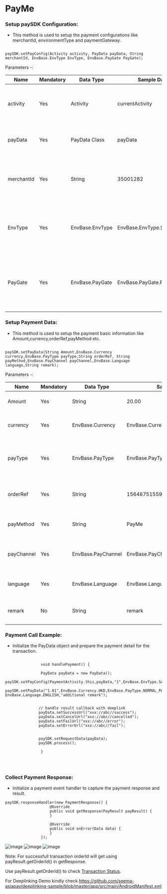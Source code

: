 

# PayMe


### Setup paySDK Configuration:      
*   This method is used to setup the payment configurations like merchantId, environmentType and paymentGateway.

```

paySDK.setPayConfig(Activity activity, PayData payData, String merchantId, EnvBase.EnvType EnvType, EnvBase.PayGate PayGate);

```


Parameters -:

Name | Mandatory | Data Type | Sample Data | Description
--- | --- | --- | --- | ---
activity | Yes | Activity | currentActivity | This Parameter is used to setup payData activity for further uses.
payData | Yes | PayData Class | payData | This Parameter is used to setup payData POJO data.
merchantId | Yes | String | 35001282 | This Parameter is used to pass merchant id for the payment configuration.
EnvType | Yes | EnvBase.EnvType | EnvBase.EnvType.SANDBOX | This Parameter is used to setup the environment type. i.e (SANDBOX, PRODUCTION)
PayGate | Yes | EnvBase.PayGate | EnvBase.PayGate.PAYDOLLAR | This Parameter is used to setup payment Gateway type. i.e (PAYDOLLAR, SIAMPAY, PESOPAY)



### Setup Payment Data:      
*   This method is used to setup the payment basic information like Amount,currency,orderRef,payMethod etc.

```

paySDK.setPayData(String Amount,EnvBase.Currency currency,EnvBase.PayType payType,String orderRef, String payMethod,EnvBase.PayChannel payChannel,EnvBase.Language language,String remark);

```


Parameters -:

Name | Mandatory | Data Type | Sample Data | Description
--- | --- | --- | --- | ---
Amount | Yes | String | 20.00 | This Parameter is used to setup transaction amount.
currency | Yes | EnvBase.Currency | EnvBase.Currency.HKD | This Parameter is used to setup currency for the transaction.
payType | Yes | EnvBase.PayType | EnvBase.PayType.NORMAL_PAYMENT | This Parameter is used setup the payment type for the transaction. i.e (NORMAL_PAYMENT, HOLD_PAYMENT)
orderRef | Yes | String | 156487515598 | This Parameter is used to setup the order reference number for the transaction.
payMethod | Yes | String | PayMe | This Parameter is used to setup payment method for the transaction.
payChannel | Yes | EnvBase.PayChannel | EnvBase.PayChannel.DIRECT | This Parameter is used to setup payment channel for the transaction. i.e (WEBVIEW, DIRECT)
language | Yes | EnvBase.Language | EnvBase.Language.ENGLISH | This Parameter is used to setup payment language for the transaction.
remark | No | String | remark | This Parameter is used to setup payment remark for the transaction.


### Payment Call Example:      
*   Initialize the PayData object and prepare the payment detail for the transaction.

```

                void handlePayment() {

                PayData payData = new PayData();
                paySDK.setPayConfig(PaymentActivity.this,payData,"1",EnvBase.EnvType.SANDBOX,EnvBase.PayGate.PAYDOLLAR);
                paySDK.setPayData("1.81",EnvBase.Currency.HKD,EnvBase.PayType.NORMAL_PAYMENT,"abcde12345","PayMe",EnvBase.PayChannel.DIRECT, EnvBase.Language.ENGLISH,"additional remark");

                
               // handle result callback with deeplink 
               payData.setSuccessUrl("xxx://abc//success");
               payData.setCancelUrl("xxx://abc//cancelled");
               payData.setFailUrl("xxx://abc//error");
               payData.setErrorUrl("xxx://abc//fail");
                

               paySDK.setRequestData(payData);
               paySDK.process();
                
                }


         
```

### Collect Payment Response:
*   Initialize a payment event handler to capture the payment response and result.

```
paySDK.responseHandler(new PaymentResponse() {
                    @Override
                    public void getResponse(PayResult payResult) {
                    }

                    @Override
                    public void onError(Data data) {
                    }
                });
  ```


![image](https://user-images.githubusercontent.com/57220911/104548750-77faca00-5657-11eb-8250-ba3763594cdf.png) ![image](https://user-images.githubusercontent.com/57220911/104548765-82b55f00-5657-11eb-909b-fbbe698051bb.png) ![image](https://user-images.githubusercontent.com/57220911/104548772-86e17c80-5657-11eb-8dba-cebdd7a77643.png)

Note: For successfull transaction orderId will get using payResult.getOrderId() in getResponse.

Use payResult.getOrderId() to check [Transaction Status](https://github.com/asiapay-lib/paysdk-android-demo/blob/master/TRANSQUERY/README.md).

For Deeplinking Demo kindly check  https://github.com/seema-asiapay/deeplinking-sample/blob/master/app/src/main/AndroidManifest.xml
